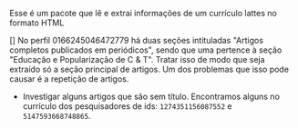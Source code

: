 Esse é um pacote que lê e extrai informações de um currículo lattes no formato HTML

[] No perfil 0166245046472779 há duas seções intituladas "Artigos completos publicados em periódicos", sendo que uma pertence à seção "Educação e Popularização de C & T". Tratar isso de modo que seja extraído só a seção principal de artigos. Um dos problemas que isso pode causar é a repetição de artigos.

- Investigar alguns artigos que são sem título. Encontramos alguns no currículo dos pesquisadores de ids: `1274351156087552` e `5147593668748865`.